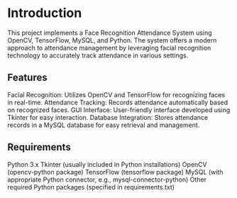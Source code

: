 # Introduction
This project implements a Face Recognition Attendance System using OpenCV, TensorFlow, MySQL, and Python. The system offers a modern approach to attendance management by leveraging facial recognition technology to accurately track attendance in various settings.
## Features
Facial Recognition: Utilizes OpenCV and TensorFlow for recognizing faces in real-time.
Attendance Tracking: Records attendance automatically based on recognized faces.
GUI Interface: User-friendly interface developed using Tkinter for easy interaction.
Database Integration: Stores attendance records in a MySQL database for easy retrieval and management.
## Requirements
Python 3.x
Tkinter (usually included in Python installations)
OpenCV (opencv-python package)
TensorFlow (tensorflow package)
MySQL (with appropriate Python connector, e.g., mysql-connector-python)
Other required Python packages (specified in requirements.txt)
